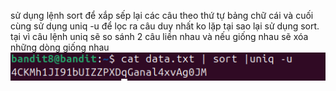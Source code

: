 sử dụng lệnh sort để xắp sếp lại các câu theo thứ tự bảng chữ cái 
và cuối cùng sử dụng uniq -u để lọc ra câu duy nhất ko lặp
tại sao lại sử dụng sort. tại vì câu lệnh uniq sẽ so sánh 2 câu liền nhau và nếu giống nhau sẽ xóa những dòng giống nhau
![alt text](image/9.png)